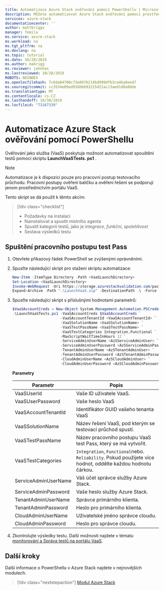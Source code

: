 ```yaml
---
title: Automatizace Azure Stack ověřování pomocí PowerShellu | Microsoft Docs
description: Můžete automatizovat Azure Stack ověřování pomocí prostředí PowerShell.
services: azure-stack
documentationcenter: ''
author: mattbriggs
manager: femila
ms.service: azure-stack
ms.workload: na
ms.tgt_pltfrm: na
ms.devlang: na
ms.topic: tutorial
ms.date: 10/28/2019
ms.author: mabrigg
ms.reviewer: johnhas
ms.lastreviewed: 10/28/2019
ROBOTS: NOINDEX
ms.openlocfilehash: 7c6da84700c73e0976214bd999dfb3ca4ba0ee47
ms.sourcegitcommit: cc3534e09ad916bb693215d21ac13aed1d8a0dde
ms.translationtype: MT
ms.contentlocale: cs-CZ
ms.lasthandoff: 10/30/2019
ms.locfileid: "73167339"
---
```

# <a name="automate-azure-stack-validation-with-powershell"></a>Automatizace Azure Stack ověřování pomocí PowerShellu

Ověřování jako služba (VaaS) poskytuje možnost automatizovat spouštění testů pomocí skriptu **LaunchVaaSTests. ps1** .

> [!NOTE]  
> Automatizace je k dispozici pouze pro pracovní postup testovacího průchodu. Pracovní postupy ověření balíčku a ověření řešení se podporují jenom prostřednictvím portálu VaaS.

Tento skript se dá použít k těmto akcím:

> [!div class="checklist"]
> * Požadavky na instalaci
> * Nainstalovat a spustit místního agenta
> * Spustit kategorii testů, jako je *integrace*, *funkční*, *spolehlivost*
> * Sestava výsledků testu

## <a name="launch-the-test-pass-workflow"></a>Spuštění pracovního postupu test Pass

1. Otevřete příkazový řádek PowerShell se zvýšenými oprávněními.

2. Spusťte následující skript pro stažení skriptu automatizace:

    ```powershell
    New-Item -ItemType Directory -Path <VaaSLaunchDirectory>
    Set-Location <VaaSLaunchDirectory>
    Invoke-WebRequest -Uri https://storage.azurestackvalidation.com/packages/Microsoft.VaaS.Scripts.latest.nupkg -OutFile "LaunchVaaS.zip"
    Expand-Archive -Path ".\LaunchVaaS.zip" -DestinationPath .\ -Force
    ```

3. Spusťte následující skript s příslušnými hodnotami parametrů:

    ```powershell
    $VaaSAccountCreds = New-Object System.Management.Automation.PSCredential "<VaaSUserId>", (ConvertTo-SecureString "<VaaSUserPassword>" -AsPlainText -Force)
    .\LaunchVaaSTests.ps1 -VaaSAccountCreds $VaaSAccountCreds `
                          -VaaSAccountTenantId <VaaSAccountTenantId> `
                          -VaaSSolutionName <VaaSSolutionName> `
                          -VaaSTestPassName <VaaSTestPassName> `
                          -VaaSTestCategories Integration,Functional `
                          -MaxScriptWaitTimeInHours 12 `
                          -ServiceAdminUserName <AzSServiceAdminUser> `
                          -ServiceAdminUserPassword <AzSServiceAdminPassword> `
                          -TenantAdminUserName <AzSTenantAdminUser> `
                          -TenantAdminUserPassword <AzSTenantAdminPassword> `
                          -CloudAdminUserName <AzSCloudAdminUser> `
                          -CloudAdminUserPassword <AzSCloudAdminPassword>
    ```

    **Parametry**

    | Parametr | Popis |
    | --- | --- |
    | VaaSUserId | Vaše ID uživatele VaaS. |
    | VaaSUserPassword | Vaše heslo VaaS |
    | VaaSAccountTenantId | Identifikátor GUID vašeho tenanta VaaS |
    | VaaSSolutionName | Název řešení VaaS, pod kterým se testovací průchod spustí. |
    | VaaSTestPassName | Název pracovního postupu VaaS test Pass, který se má vytvořit. |
    | VaaSTestCategories | `Integration`, `Functional`nebo. `Reliability`. Pokud použijete více hodnot, oddělte každou hodnotu čárkou.  |
    | ServiceAdminUserName | Váš účet správce služby Azure Stack.  |
    | ServiceAdminPassword | Vaše heslo služby Azure Stack.  |
    | TenantAdminUserName | Správce primárního klienta.  |
    | TenantAdminPassword | Heslo pro primárního klienta.  |
    | CloudAdminUserName | Uživatelské jméno správce cloudu.  |
    | CloudAdminPassword | Heslo pro správce cloudu.  |

4. Zkontrolujte výsledky testu. Další možnosti najdete v tématu [monitorování a Správa testů na portálu VaaS](azure-stack-vaas-monitor-test.md).

## <a name="next-steps"></a>Další kroky

Další informace o PowerShellu v Azure Stack najdete v nejnovějších modulech.

> [!div class="nextstepaction"]
> [Modul Azure Stack](https://docs.microsoft.com/powershell/azure/azure-stack/overview?view=azurestackps-1.6.0)
